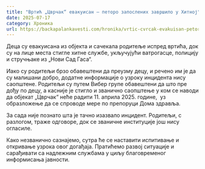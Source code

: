 ```yaml
---
title: "Вртић „Цврчак“ евакуисан – петоро запослених завршило у Хитној"
date: 2025-07-17
category: Хроника
url: https://backapalankavesti.com/hronika/vrtic-cvrcak-evakuisan-petoro-zaposlenih-zavrsilo-u-hitnoj/
---
```


Деца су евакуисана из објекта и сачекала родитеље испред вртића, док су на лице места стигле хитне службе, укључујући ватрогасце, полицију и стручњаке из „Нови Сад Гаса“.

Иако су родитељи брзо обавештени да преузму децу, и речено им је да су малишани добро, додатне информације о узроку инцидента нису саопштене. Родитељи су путем Вибер групе обавештени да што пре дођу по децу, а касније је стигло и званично саопштење у ком се наводи да објекат „Цврчак“ неће радити 11. априла 2025. године,  уз образложење да се спроводе мере по препоруци Дома здравља.

За сада није познато шта је тачно изазвало инцидент. Родитељи, с разлогом, траже одговоре, док се званичне институције још нису огласиле.

Како незванично сазнајемо, сутра ће се наставити испитивање и откривање узрока овог догађаја. Пратићемо развој ситуације и сарађивати са надлежним службама у циљу благовременог информисања јавности.
